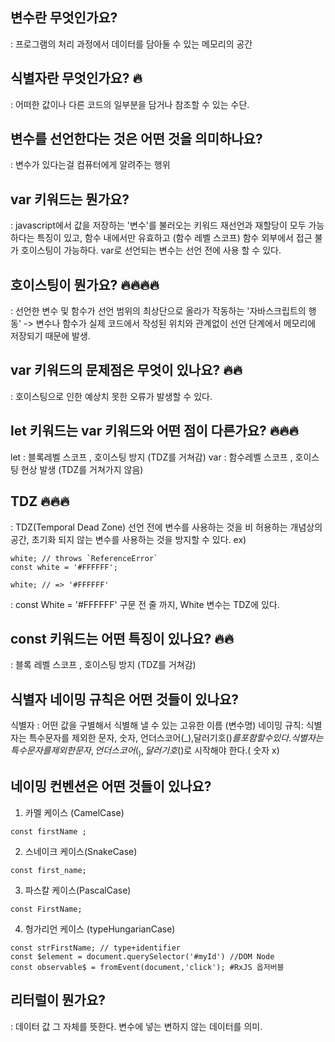 ## 변수란 무엇인가요?
: 프로그램의 처리 과정에서 데이터를 담아둘 수 있는 메모리의 공간
## 식별자란 무엇인가요? 🔥
: 어떠한 값이나 다른 코드의 일부분을 담거나 참조할 수 있는 수단. 
## 변수를 선언한다는 것은 어떤 것을 의미하나요?
: 변수가 있다는걸 컴퓨터에게 알려주는 행위 
## var 키워드는 뭔가요?
 : javascript에서 값을 저장하는 '변수'를 불러오는 키워드
  재선언과 재할당이 모두 가능하다는 특징이 있고, 함수 내에서만 유효하고 (함수 레벨 스코프) 함수 외부에서 접근 불가
  호이스팅이 가능하다. var로 선언되는 변수는 선언 전에 사용 할 수 있다. 

## 호이스팅이 뭔가요? 🔥🔥🔥🔥
: 선언한 변수 및 함수가 선언 범위의 최상단으로 올라가 작동하는 '자바스크립트의 행동'
-> 변수나 함수가 실제 코드에서 작성된 위치와 관계없이 선언 단계에서 메모리에 저장되기 때문에 발생.

## var 키워드의 문제점은 무엇이 있나요? 🔥🔥
: 호이스팅으로 인한 예상치 못한 오류가 발생할 수 있다. 

## let 키워드는 var 키워드와 어떤 점이 다른가요? 🔥🔥🔥
let : 블록레벨 스코프 , 호이스팅 방지 (TDZ를 거쳐감) 
var : 함수레벨 스코프 , 호이스팅 현상 발생 (TDZ를 거쳐가지 않음) 
## TDZ 🔥🔥🔥
: TDZ(Temporal Dead Zone) 선언 전에 변수를 사용하는 것을 비 허용하는 개념상의 공간,
초기화 되지 않는 변수를 사용하는 것을 방지할 수 있다. 
ex) 
```
white; // throws `ReferenceError`
const white = '#FFFFFF';

white; // => '#FFFFFF'
``` 
: const White = '#FFFFFF' 구문 전 줄 까지, White 변수는 TDZ에 있다. 

## const 키워드는 어떤 특징이 있나요? 🔥🔥
: 블록 레벨 스코프 , 호이스팅 방지 (TDZ를 거쳐감)
## 식별자 네이밍 규칙은 어떤 것들이 있나요?
식별자 : 어떤 값을 구별해서 식별해 낼 수 있는 고유한 이름 (변수명) 
네이밍 규칙: 식별자는 특수문자를 제외한 문자, 숫자, 언더스코어(_),달러기호($)를 포함 할 수 있다.
식별자는 특수문자를 제외한 문자, 언더스코어(_), 달러 기호($)로 시작해야 한다.( 숫자 x)

## 네이밍 컨벤션은 어떤 것들이 있나요?
1. 카멜 케이스 (CamelCase)
```
const firstName ;
```
2. 스네이크 케이스(SnakeCase)
```
const first_name;
```
3. 파스칼 케이스(PascalCase)
```
const FirstName;
```
4. 헝가리언 케이스 (typeHungarianCase)
```
const strFirstName; // type+identifier
const $element = document.querySelector('#myId') //DOM Node
const observable$ = fromEvent(document,'click'); #RxJS 옵저버블
```

## 리터럴이 뭔가요?
: 데이터 값 그 자체를 뜻한다. 변수에 넣는 변하지 않는 데이터를 의미. 
